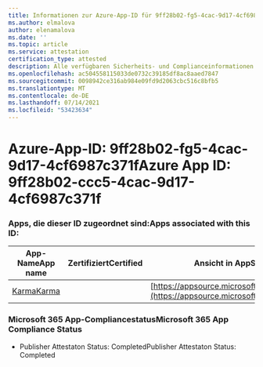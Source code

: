 ```yaml
---
title: Informationen zur Azure-App-ID für 9ff28b02-fg5-4cac-9d17-4cf6987c371f
ms.author: elmalova
author: elenamalova
ms.date: ''
ms.topic: article
ms.service: attestation
certification_type: attested
description: Alle verfügbaren Sicherheits- und Complianceinformationen für 9ff28b02-fg5-4cac-9d17-4cf6987c371f.
ms.openlocfilehash: ac504558115033de0732c39185df8ac8aaed7847
ms.sourcegitcommit: 0098942ce316ab984e09fd9d2063cbc516c8bfb5
ms.translationtype: MT
ms.contentlocale: de-DE
ms.lasthandoff: 07/14/2021
ms.locfileid: "53423634"
---
```

# <a name="azure-app-id-9ff28b02-ccc5-4cac-9d17-4cf6987c371f"></a><span data-ttu-id="dc282-103">Azure-App-ID: 9ff28b02-fg5-4cac-9d17-4cf6987c371f</span><span class="sxs-lookup"><span data-stu-id="dc282-103">Azure App ID: 9ff28b02-ccc5-4cac-9d17-4cf6987c371f</span></span>


### <a name="apps-associated-with-this-id"></a><span data-ttu-id="dc282-104">Apps, die dieser ID zugeordnet sind:</span><span class="sxs-lookup"><span data-stu-id="dc282-104">Apps associated with this ID:</span></span>
| <span data-ttu-id="dc282-105">**App-Name**</span><span class="sxs-lookup"><span data-stu-id="dc282-105">**App name**</span></span> | <span data-ttu-id="dc282-106">**Zertifiziert**</span><span class="sxs-lookup"><span data-stu-id="dc282-106">**Certified**</span></span> | <span data-ttu-id="dc282-107">**Ansicht in AppSource**</span><span class="sxs-lookup"><span data-stu-id="dc282-107">**View in AppSource**</span></span> |
|-|-|-|
| [<span data-ttu-id="dc282-108">Karma</span><span class="sxs-lookup"><span data-stu-id="dc282-108">Karma</span></span>](https://docs.microsoft.com/en-us/microsoft-365-app-certification/forward/WA104381640) |  | [https://appsource.microsoft.com/product/office/WA104381640](https://appsource.microsoft.com/product/office/WA104381640) |

### <a name="microsoft-365-app-compliance-status"></a><span data-ttu-id="dc282-109">Microsoft 365 App-Compliancestatus</span><span class="sxs-lookup"><span data-stu-id="dc282-109">Microsoft 365 App Compliance Status</span></span>
- <span data-ttu-id="dc282-110">Publisher Attestaton Status: Completed</span><span class="sxs-lookup"><span data-stu-id="dc282-110">Publisher Attestaton Status: Completed</span></span>
